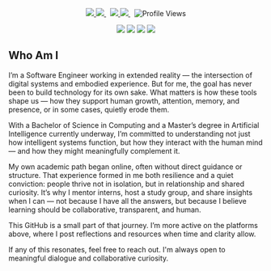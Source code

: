 <p align="center">
  <a href="https://www.essex.ac.uk/courses/pg00457/1/msc-artificial-intelligence" target="_blank" rel="noopener noreferrer">
    <img src="https://img.shields.io/badge/MSc-grey?style=for-the-badge" />
    <img src="https://img.shields.io/badge/Artificial%20Intelligence-2a82e4?style=for-the-badge" />
  </a>
  &nbsp;
  <a href="https://www.unisa.ac.za/sites/corporate/default/Register-to-study-through-Unisa/Undergraduate-&-honours-qualifications/Find-your-qualification-&-choose-your-modules/All-qualifications/Bachelor-of-Science-in-Computing-(98906-–-COM)" target="_blank" rel="noopener noreferrer">
    <img src="https://img.shields.io/badge/BSc-grey?style=for-the-badge" />
    <img src="https://img.shields.io/badge/Computing-2a82e4?style=for-the-badge" />
  </a>
  &nbsp;
  <img src="https://komarev.com/ghpvc/?username=John-JonSteyn&color=2a82e4&style=for-the-badge" alt="Profile Views">
</p>

<p align="center">
  <a href="https://bsky.app/profile/john-jonsteyn.bsky.social"><img src="https://img.shields.io/badge/Bluesky-2775cb?logo=Bluesky&style=for-the-badge&logoColor=white"></a>
  <a href="https://www.instagram.com/mrjohnjonsteyn/"><img src="https://img.shields.io/badge/Instagram-2775cb?logo=Instagram&style=for-the-badge&logoColor=white"></a>
  <a href="https://www.linkedin.com/in/john-jonsteyn/"><img src="https://img.shields.io/badge/LinkedIn-2775cb?logo=LinkedIn&style=for-the-badge&logoColor=white"></a>
  <a href="https://x.com/JohnJon_Steyn"><img src="https://img.shields.io/badge/X-2775cb?logo=X&style=for-the-badge&logoColor=white"></a>
</p>

## Who Am I

I’m a Software Engineer working in extended reality — the intersection of digital systems and embodied experience. But for me, the goal has never been to build technology for its own sake. What matters is how these tools shape us — how they support human growth, attention, memory, and presence, or in some cases, quietly erode them.

With a Bachelor of Science in Computing and a Master’s degree in Artificial Intelligence currently underway, I’m committed to understanding not just how intelligent systems function, but how they interact with the human mind — and how they might meaningfully complement it.

My own academic path began online, often without direct guidance or structure. That experience formed in me both resilience and a quiet conviction: people thrive not in isolation, but in relationship and shared curiosity. It’s why I mentor interns, host a study group, and share insights when I can — not because I have all the answers, but because I believe learning should be collaborative, transparent, and human.

This GitHub is a small part of that journey. I’m more active on the platforms above, where I post reflections and resources when time and clarity allow.

If any of this resonates, feel free to reach out. I'm always open to meaningful dialogue and collaborative curiosity.
